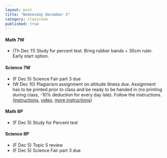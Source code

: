 ```yaml
---
layout: post
title: "Wednesday December 3"
category: classroom
published: true
---
```

#### Math 7W
* (Th Dec 11) Study for percent test. Bring rubber bands + 30cm ruler. Early start option.

#### Science 7W
* (F Dec 5) Science Fair part 3 due
* (W Dec 10) Plagiarism assignment on altitude illness due. Assignment has to be printed prior to class and be ready to be handed in (no printing during class, -10% deduction for every day late). Follow the instructions. ([instructions](https://www.dropbox.com/s/1itp2t9bc6txllf/Plagiarism%20Assignment%20on%20altitude%20illness.pdf?dl=0), [video](http://youtu.be/KUPNCBQw4o0), [more instructions](https://www.dropbox.com/s/372smqdc3lqz683/Instructions%20for%20finishing%20plagiarism%20assignment.pdf?dl=0))

#### Math 8P
* (F Dec 5) Study for Percent test

#### Science 8P
* (F Dec 5) Topic 5 review
* (F Dec 5) Science Fair part 3 due
